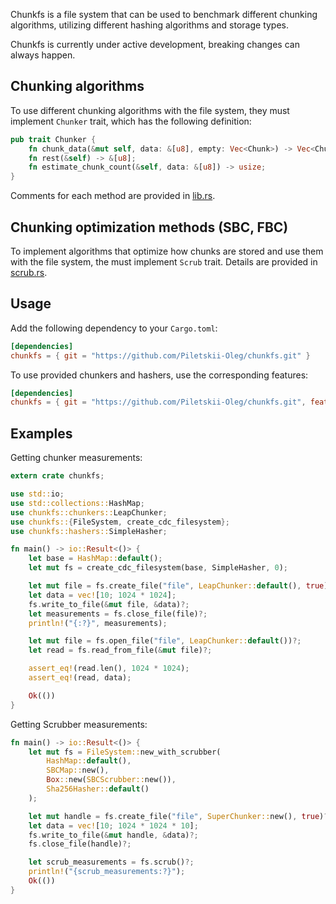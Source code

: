 Chunkfs is a file system that can be used to benchmark different chunking algorithms, utilizing different hashing
algorithms and storage types.

Chunkfs is currently under active development, breaking changes can always happen.

## Chunking algorithms

To use different chunking algorithms with the file system, they must implement ``Chunker`` trait, which has the
following definition:

```rust
pub trait Chunker {
    fn chunk_data(&mut self, data: &[u8], empty: Vec<Chunk>) -> Vec<Chunk>;
    fn rest(&self) -> &[u8];
    fn estimate_chunk_count(&self, data: &[u8]) -> usize;
}
```
Comments for each method are provided in [lib.rs](src/lib.rs).

## Chunking optimization methods (SBC, FBC)

To implement algorithms that optimize how chunks are stored and use them with the file system, the must
implement ``Scrub`` trait.
Details are provided in [scrub.rs](src/scrub.rs).

## Usage

Add the following dependency to your `Cargo.toml`:

```toml
[dependencies]
chunkfs = { git = "https://github.com/Piletskii-Oleg/chunkfs.git" }
```

To use provided chunkers and hashers, use the corresponding features:

```toml
[dependencies]
chunkfs = { git = "https://github.com/Piletskii-Oleg/chunkfs.git", features = ["chunkers", "hashers"] }
```

## Examples

Getting chunker measurements:
```rust
extern crate chunkfs;

use std::io;
use std::collections::HashMap;
use chunkfs::chunkers::LeapChunker;
use chunkfs::{FileSystem, create_cdc_filesystem};
use chunkfs::hashers::SimpleHasher;

fn main() -> io::Result<()> {
    let base = HashMap::default();
    let mut fs = create_cdc_filesystem(base, SimpleHasher, 0);

    let mut file = fs.create_file("file", LeapChunker::default(), true)?;
    let data = vec![10; 1024 * 1024];
    fs.write_to_file(&mut file, &data)?;
    let measurements = fs.close_file(file)?;
    println!("{:?}", measurements);

    let mut file = fs.open_file("file", LeapChunker::default())?;
    let read = fs.read_from_file(&mut file)?;

    assert_eq!(read.len(), 1024 * 1024);
    assert_eq!(read, data);

    Ok(())
}
```
Getting Scrubber measurements:
```rust
fn main() -> io::Result<()> {
    let mut fs = FileSystem::new_with_scrubber(
        HashMap::default(),
        SBCMap::new(),
        Box::new(SBCScrubber::new()),
        Sha256Hasher::default()
    );

    let mut handle = fs.create_file("file", SuperChunker::new(), true)?;
    let data = vec![10; 1024 * 1024 * 10];
    fs.write_to_file(&mut handle, &data)?;
    fs.close_file(handle)?;

    let scrub_measurements = fs.scrub()?;
    println!("{scrub_measurements:?}");
    Ok(())
}
```